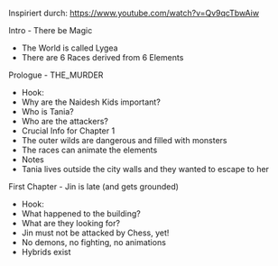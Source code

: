 Inspiriert durch: https://www.youtube.com/watch?v=Qv9qcTbwAiw

Intro - There be Magic
- The World is called Lygea    
- There are 6 Races derived from 6 Elements

Prologue - THE_MURDER
- Hook:
- Why are the Naidesh Kids important?     
- Who is Tania?    
- Who are the attackers?
- Crucial Info for Chapter 1
- The outer wilds are dangerous and filled with monsters    
- The races can animate the elements
- Notes
- Tania lives outside the city walls and they wanted to escape to her

First Chapter - Jin is late (and gets grounded)
- Hook:
- What happened to the building?
- What are they looking for?
- Jin must not be attacked by Chess, yet!
- No demons, no fighting, no animations
- Hybrids exist